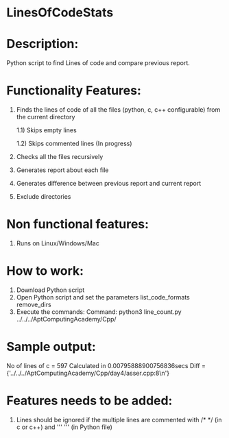 # LinesOfCodeStats
Description:
============
Python script to find Lines of code and compare previous report.

Functionality Features:
=======================
1) Finds the lines of code of all the files (python, c, c++ configurable) from the current directory
  
      1.1) Skips empty lines
  
      1.2) Skips commented lines (In progress)
  
2) Checks all the files recursively
3) Generates report about each file
4) Generates difference between previous report and current report
5) Exclude directories 

Non functional features:
========================
1) Runs on Linux/Windows/Mac

How to work:
============
1) Download Python script
2) Open Python script and set the parameters
list_code_formats
remove_dirs
3) Execute the commands:
Command: python3 line_count.py ../../../AptComputingAcademy/Cpp/

Sample output:
==============
No of lines of c = 597 
Calculated in 0.00795888900756836secs
Diff =  {'../../../AptComputingAcademy/Cpp/day4/asser.cpp:8\n'}

Features needs to be added:
===========================
1) Lines should be ignored if the multiple lines are commented with /* */ (in c or c++) and ''' ''' (in Python file)
